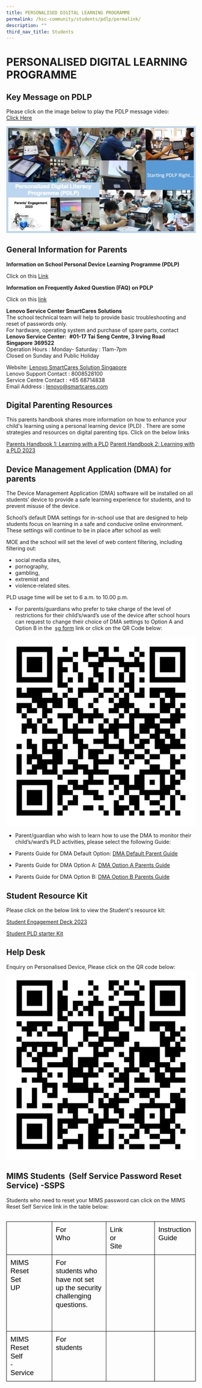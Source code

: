 ```yaml
---
title: PERSONALISED DIGITAL LEARNING PROGRAMME
permalink: /hsc-community/students/pdlp/permalink/
description: ""
third_nav_title: Students
---
```

PERSONALISED DIGITAL LEARNING PROGRAMME
=======================================

Key Message on PDLP
-------------------

Please click on the image below to play the PDLP message video:  
[Click Here](https://youtu.be/FkFdNk2xhKE)

![](/images/pdlp%20hod%20message.jpeg)

General Information for Parents
-------------------------------

**Information on School Personal Device Learning Programme (PDLP)**

Click on this [Link](/files/PDLP/PDLP%20Sharing%20with%20Parents.pdf)
  
**Information on Frequently Asked Question (FAQ) on PDLP**

Click on this [link](/files/PDLP/PDLP%20Parents%20Engagement%20FAQs_Final.pdf)
  
**Lenovo Service Center&nbsp;SmartCares Solutions**  
The school technical team will help to provide basic troubleshooting and reset of passwords only.  
For hardware, operating system and purchase of spare parts, contact  
**Lenovo Service Center:**&nbsp;&nbsp;**#01-17 Tai Seng Centre, 3 Irving Road Singapore**&nbsp;**369522**&nbsp;  
Operation Hours : Monday- Saturday : 11am-7pm  
Closed on Sunday and Public Holiday  
  
Website:&nbsp;[Lenovo SmartCares Solution Singapore](https://smartcares.com/contact)  
Lenovo Support Contact : 8008528100  
Service Centre Contact : +65 68714838  
Email Address : lenovo@smartcares.com

Digital Parenting Resources
---------------------------

This parents handbook shares more information on how to enhance your child's learning using a personal learning device (PLD) . There are some strategies and resources on digital parenting tips. Click on the below links  
  

[Parents Handbook 1: Learning with a PLD](/files/PDLP/ip2%20-%20parent%20handbook%20(i)%20on%20learning%20with%20a%20pld_2023.pdf)
  [Parent Handbook 2: Learning with a PLD 2023 ](/files/PDLP/ip3%20-%20parent%20handbook%20(ii)%20on%20learning%20with%20a%20pld_2023.pdf)

Device Management Application (DMA) for parents
-----------------------------------------------

The Device Management Application (DMA) software will be installed on all students’ device to provide a safe learning experience for students, and to prevent misuse of the device.  
  
School’s default DMA settings for in-school use that are designed to help students focus on learning in a safe and conducive online environment. These settings will continue to be in place after school as well:  
  
MOE and the school will set the level of web content filtering, including filtering out:  

*   social media sites,
*   pornography,
*   gambling,
*   extremist and
*   violence-related sites.

PLD usage time will be set to 6 a.m. to 10.00 p.m.  

*   For parents/guardians who prefer to take charge of the level of restrictions for their child’s/ward’s use of the device after school hours can request to change their choice of DMA settings to Option A and Option B in the &nbsp;[sg form](https://form.gov.sg/6163ec32fadcf1001324b515)&nbsp;link or click on the QR Code below:

![](/images/qr-code%20DMA%20parents.png) 

*   Parent/guardian who wish to learn how to use the DMA to monitor their child’s/ward’s PLD activities, please select the following Guide:
*   Parents Guide for DMA Default Option:
[DMA Default Parent Guide ](/files/PDLP/dma%20parent%20guide%20for%20default%20option%20(chrome%20devices)_2%20sep%2021.pdf)
 

*   Parents Guide for DMA Option A: 
 [DMA Option A Parents Guide](/files/PDLP/dma%20parent%20guide%20for%20option%20a%20(chrome%20devices)_2%20sep%2021.pdf)
  

*   Parents Guide for DMA Option B: 
 [DMA Option B  Parents Guide](/files/PDLP/dma%20parent%20guide%20for%20option%20b%20(chrome%20devices)_2%20sep%2021.pdf)

Student Resource Kit
--------------------

Please click on the below link to view the Student's resource kit:  

[Student Engagement Deck 2023](/files/PDLP/hsc%20-%20student%20engagement%20deck_2023.pdf)
[](/files/PDLP/hsc%20-%20student%20engagement%20deck_2023.pdf)

[Student PLD starter Kit](/files/PDLP/pdlp_starter_kit.pdf)

Help Desk
---------

Enquiry on Personalised Device, Please click on the QR code below:  
![Virtual Help Desk (Any urgent matter please approach our Technical Team at Computer Lab 1) )](/images/qrhelpdesk.png)

MIMS Students      &nbsp;(Self Service Password Reset Service) -SSPS
---------------------------
Students who need to reset your MIMS password can click on the MIMS Reset Self Service link in the table below:  
&nbsp;&nbsp;**<table style="border:none;border-collapse:collapse"><colgroup><col width="221px"><col width="221px"><col width="327px"><col width="115px"></colgroup><tbody><tr style="height:85px"><td style="vertical-align:top;border-left:solid #000000 1px;border-right:solid #000000 1px;border-top:solid #000000 1px;border-bottom:solid #000000 1px;padding-top:10px;padding-right:10px;padding-bottom:10px;padding-left:10px">&nbsp;</td><td style="vertical-align:top;border-left:solid #000000 1px;border-right:solid #000000 1px;border-top:solid #000000 1px;border-bottom:solid #000000 1px;padding-top:10px;padding-right:10px;padding-bottom:10px;padding-left:10px"><p style="line-height:1.2;margin-top:0pt;margin-bottom:0pt;" dir="ltr"><span style="font-size:13.999999999999998pt;font-family:Arial,sans-serif;color:#000000;background-color:transparent;font-weight:400;font-style:normal;font-variant:normal;text-decoration:none;vertical-align:baseline;white-space:pre;white-space:pre-wrap;">For Who</span></p></td><td style="vertical-align:top;border-left:solid #000000 1px;border-right:solid #000000 1px;border-top:solid #000000 1px;border-bottom:solid #000000 1px;padding-top:10px;padding-right:10px;padding-bottom:10px;padding-left:10px"><p style="line-height:1.2;margin-top:0pt;margin-bottom:0pt;" dir="ltr"><span style="font-size:13.999999999999998pt;font-family:Arial,sans-serif;color:#000000;background-color:transparent;font-weight:400;font-style:normal;font-variant:normal;text-decoration:none;vertical-align:baseline;white-space:pre;white-space:pre-wrap;">Link or Site</span></p></td><td style="vertical-align:top;border-left:solid #000000 1px;border-right:solid #000000 1px;border-top:solid #000000 1px;border-bottom:solid #000000 1px;padding-top:10px;padding-right:10px;padding-bottom:10px;padding-left:10px"><p style="line-height:1.2;margin-top:0pt;margin-bottom:0pt;" dir="ltr"><span style="font-size:13.999999999999998pt;font-family:Arial,sans-serif;color:#000000;background-color:transparent;font-weight:400;font-style:normal;font-variant:normal;text-decoration:none;vertical-align:baseline;white-space:pre;white-space:pre-wrap;">Instruction Guide</span></p></td></tr><tr style="height:204px"><td style="vertical-align:top;border-left:solid #000000 1px;border-right:solid #000000 1px;border-top:solid #000000 1px;border-bottom:solid #000000 1px;padding-top:10px;padding-right:10px;padding-bottom:10px;padding-left:10px"><p style="line-height:1.2;margin-top:0pt;margin-bottom:0pt;" dir="ltr"><span style="font-size:13.999999999999998pt;font-family:Arial,sans-serif;color:#000000;background-color:transparent;font-weight:400;font-style:normal;font-variant:normal;text-decoration:none;vertical-align:baseline;white-space:pre;white-space:pre-wrap;">MIMS Reset&nbsp;</span></p><p style="line-height:1.2;margin-top:0pt;margin-bottom:0pt;" dir="ltr"><span style="font-size:13.999999999999998pt;font-family:Arial,sans-serif;color:#000000;background-color:transparent;font-weight:400;font-style:normal;font-variant:normal;text-decoration:none;vertical-align:baseline;white-space:pre;white-space:pre-wrap;">Set UP</span></p></td><td style="vertical-align:top;border-left:solid #000000 1px;border-right:solid #000000 1px;border-top:solid #000000 1px;border-bottom:solid #000000 1px;padding-top:10px;padding-right:10px;padding-bottom:10px;padding-left:10px"><p style="line-height:1.2;margin-top:0pt;margin-bottom:0pt;" dir="ltr"><span style="font-size:13.999999999999998pt;font-family:Arial,sans-serif;color:#000000;background-color:transparent;font-weight:400;font-style:normal;font-variant:normal;text-decoration:none;vertical-align:baseline;white-space:pre;white-space:pre-wrap;">For students who have not set up the security challenging questions.</span></p></td><td style="vertical-align:top;border-left:solid #000000 1px;border-right:solid #000000 1px;border-top:solid #000000 1px;border-bottom:solid #000000 1px;padding-top:10px;padding-right:10px;padding-bottom:10px;padding-left:10px"><br><br><br><br><br><br></td><td style="vertical-align:top;border-left:solid #000000 1px;border-right:solid #000000 1px;border-top:solid #000000 1px;border-bottom:solid #000000 1px;padding-top:10px;padding-right:10px;padding-bottom:10px;padding-left:10px">&nbsp;</td></tr><tr style="height:85px"><td style="vertical-align:top;border-left:solid #000000 1px;border-right:solid #000000 1px;border-top:solid #000000 1px;border-bottom:solid #000000 1px;padding-top:10px;padding-right:10px;padding-bottom:10px;padding-left:10px"><p style="line-height:1.2;margin-top:0pt;margin-bottom:0pt;" dir="ltr"><span style="font-size:13.999999999999998pt;font-family:Arial,sans-serif;color:#000000;background-color:transparent;font-weight:400;font-style:normal;font-variant:normal;text-decoration:none;vertical-align:baseline;white-space:pre;white-space:pre-wrap;">MIMS Reset&nbsp;</span></p><p style="line-height:1.2;margin-top:0pt;margin-bottom:0pt;" dir="ltr"><span style="font-size:13.999999999999998pt;font-family:Arial,sans-serif;color:#000000;background-color:transparent;font-weight:400;font-style:normal;font-variant:normal;text-decoration:none;vertical-align:baseline;white-space:pre;white-space:pre-wrap;">Self - Service</span></p></td><td style="vertical-align:top;border-left:solid #000000 1px;border-right:solid #000000 1px;border-top:solid #000000 1px;border-bottom:solid #000000 1px;padding-top:10px;padding-right:10px;padding-bottom:10px;padding-left:10px"><p style="line-height:1.2;margin-top:0pt;margin-bottom:0pt;" dir="ltr"><span style="font-size:13.999999999999998pt;font-family:Arial,sans-serif;color:#000000;background-color:transparent;font-weight:400;font-style:normal;font-variant:normal;text-decoration:none;vertical-align:baseline;white-space:pre;white-space:pre-wrap;">For students&nbsp;</span></p></td><td style="vertical-align:top;border-left:solid #000000 1px;border-right:solid #000000 1px;border-top:solid #000000 1px;border-bottom:solid #000000 1px;padding-top:10px;padding-right:10px;padding-bottom:10px;padding-left:10px">&nbsp;</td><td style="vertical-align:top;border-left:solid #000000 1px;border-right:solid #000000 1px;border-top:solid #000000 1px;border-bottom:solid #000000 1px;padding-top:10px;padding-right:10px;padding-bottom:10px;padding-left:10px">&nbsp;</td></tr></tbody></table>**